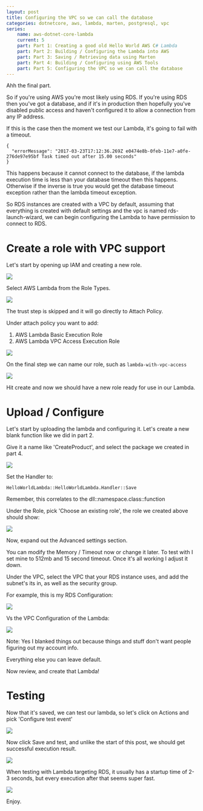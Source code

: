 ```yaml
---
layout: post
title: Configuring the VPC so we can call the database
categories: dotnetcore, aws, lambda, marten, postgresql, vpc
series:
	name: aws-dotnet-core-lambda
	current: 5
	part: Part 1: Creating a good old Hello World AWS C# Lambda
	part: Part 2: Building / Configuring the Lambda into AWS
	part: Part 3: Saving / Retrieving data using Marten
	part: Part 4: Building / Configuring using AWS Tools
	part: Part 5: Configuring the VPC so we can call the database
---
```


Ahh the final part.

So if you're using AWS you're most likely using RDS. If you're using RDS then you've got a database, and if it's in production then hopefully you've disabled public access and haven't configured it to allow a connection from any IP address.

If this is the case then the moment we test our Lambda, it's going to fail with a timeout. 

    {
      "errorMessage": "2017-03-23T17:12:36.269Z e0474e8b-0feb-11e7-a0fe-276de97e95bf Task timed out after 15.00 seconds"
    }

This happens because it cannot connect to the database, if the lambda execution time is less than your database timeout then this happens. Otherwise if the inverse is true you would get the database timeout exception rather than the lambda timeout exception.

<!--excerpt-->

So RDS instances are created with a VPC by default, assuming that everything is created with default settings and the vpc is named rds-launch-wizard, we can begin configuring the Lambda to have permission to connect to RDS.

# Create a role with VPC support

Let's start by opening up IAM and creating a new role. 

![](/images/part-5-01.png)

Select AWS Lambda from the Role Types.

![](/images/part-5-02.png)

The trust step is skipped and it will go directly to Attach Policy.

Under attach policy you want to add:

1. AWS Lambda Basic Execution Role
2. AWS Lambda VPC Access Execution Role

![](/images/part-5-03.png)

On the final step we can name our role, such as `lambda-with-vpc-access`

![](/images/part-5-04.png)

Hit create and now we should have a new role ready for use in our Lambda.

# Upload / Configure

Let's start by uploading the lambda and configuring it. Let's create a new blank function like we did in part 2.

Give it a name like 'CreateProduct', and select the package we created in part 4.

![](/images/part-5-05.png)

Set the Handler to:

	HelloWorldLambda::HelloWorldLambda.Handler::Save

Remember, this correlates to the dll::namespace.class::function

Under the Role, pick 'Choose an existing role', the role we created above should show:

![](/images/part-5-06.png)

Now, expand out the Advanced settings section.

You can modify the Memory / Timeout now or change it later. To test with I set mine to 512mb and 15 second timeout. Once it's all working I adjust it down.

Under the VPC, select the VPC that your RDS instance uses, and add the subnet's its in, as well as the security group. 

For example, this is my RDS Configuration:

![](/images/part-5-07.png)

Vs the VPC Configuration of the Lambda:

![](/images/part-5-08.png)

Note: Yes I blanked things out because things and stuff don't want people figuring out my account info.

Everything else you can leave default.

Now review, and create that Lambda!

# Testing

Now that it's saved, we can test our lambda, so let's click on Actions and pick 'Configure test event'

![](/images/part-5-09.png)

Now click Save and test, and unlike the start of this post, we should get successful execution result.

![](/images/part-5-10.png)

When testing with Lambda targeting RDS, it usually has a startup time of 2-3 seconds, but every execution after that seems super fast. 

![](/images/part-5-11.png)

Enjoy. 




























